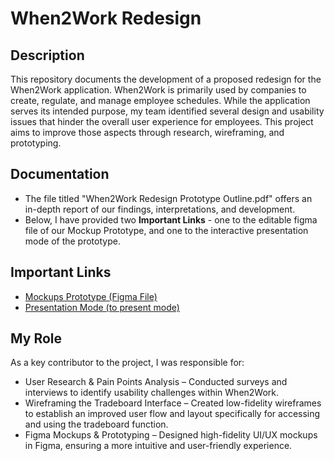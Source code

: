 # When2Work Redesign

## Description
This repository documents the development of a proposed redesign for the When2Work application. When2Work is primarily used by companies to create, regulate, and manage employee schedules. While the application serves its intended purpose, my team identified several design and usability issues that hinder the overall user experience for employees. This project aims to improve those aspects through research, wireframing, and prototyping.

## Documentation
- The file titled "When2Work Redesign Prototype Outline.pdf" offers an in-depth report of our findings, interpretations, and development.
- Below, I have provided two **Important Links** - one to the editable figma file of our Mockup Prototype, and one to the interactive presentation mode of the prototype.

## Important Links
- [Mockups Prototype (Figma File)](https://www.figma.com/design/YIKl8BxymNetQvxYi6lhgJ/When2Work-Prototype-(909))
- [Presentation Mode (to present mode)](https://www.figma.com/proto/YIKl8BxymNetQvxYi6lhgJ/When2Work-Prototype-(909)?node-id=17-2&node-type=canvas&t=ZUQdQpG0JmSvwfdk-0&scaling=min-zoom&content-scaling=fixed&page-id=0%3A1&starting-point-node-id=17%3A2)

## My Role
As a key contributor to the project, I was responsible for:
- User Research & Pain Points Analysis – Conducted surveys and interviews to identify usability challenges within When2Work.
- Wireframing the Tradeboard Interface – Created low-fidelity wireframes to establish an improved user flow and layout specifically for accessing and using the tradeboard function.
- Figma Mockups & Prototyping – Designed high-fidelity UI/UX mockups in Figma, ensuring a more intuitive and user-friendly experience.

